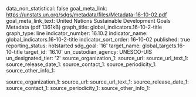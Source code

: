 data_non_statistical: false
goal_meta_link: https://unstats.un.org/sdgs/metadata/files/Metadata-16-10-02.pdf
goal_meta_link_text: United Nations Sustainable Development Goals Metadata (pdf 1361kB)
graph_title: global_indicators.16-10-2-title
graph_type: line
indicator_number: 16.10.2
indicator_name: global_indicators.16-10-2-title
indicator_sort_order: 16-10-02
published: true
reporting_status: notstarted
sdg_goal: '16'
target_name: global_targets.16-10-title
target_id: '16.10'
un_custodian_agency: UNESCO-UIS
un_designated_tier: '2'
source_organization_1: 
source_url: 
source_url_text_1: 
source_release_date_1: 
source_contact_1: 
source_periodicity_1: 
source_other_info_1: 

source_organization_1: 
source_url: 
source_url_text_1: 
source_release_date_1: 
source_contact_1: 
source_periodicity_1: 
source_other_info_1: 
